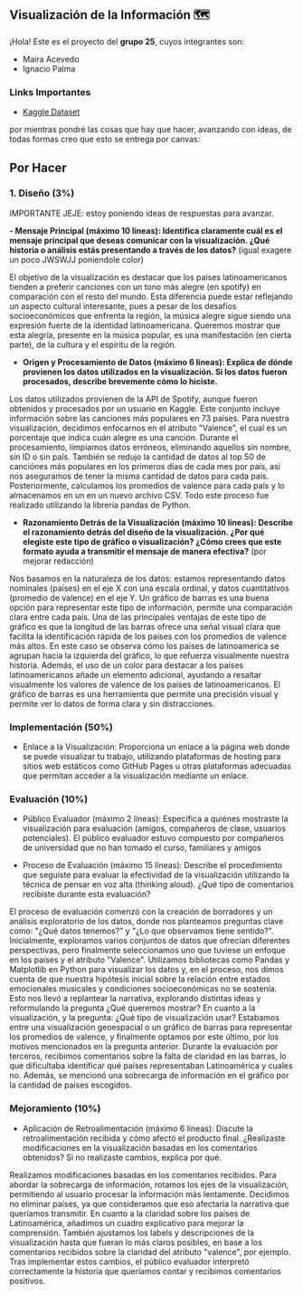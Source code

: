 ## Visualización de la Información 🗺️
¡Hola! Este es el proyecto del **grupo 25**, cuyos integrantes son:
- Maira Acevedo
- Ignacio Palma

### Links Importantes
- [Kaggle Dataset](https://www.kaggle.com/datasets/asaniczka/top-spotify-songs-in-73-countries-daily-updated)

por mientras pondré las cosas que hay que hacer, avanzando con ideas, de todas formas creo que esto se entrega por canvas:
## Por Hacer 

### 1. Diseño (3%)
IMPORTANTE JEJE: estoy poniendo ideas de respuestas para avanzar.

**-  Mensaje Principal (máximo 10 líneas): Identifica claramente cuál es el mensaje principal que
deseas comunicar con la visualización. ¿Qué historia o análisis estás presentando a través de
los datos?** (igual exagere un poco JWSWJJ poniendole color)

El objetivo de la visualización es destacar que los países latinoamericanos tienden a preferir canciones con un tono más alegre (en spotify) en comparación con el resto del mundo. Esta diferencia puede estar reflejando un aspecto cultural interesante, pues a pesar de los desafíos socioeconómicos que enfrenta la región, la música alegre sigue siendo una expresión fuerte de la identidad latinoamericana. Queremos mostrar que esta alegría, presente en la música popular, es una manifestación (en cierta parte), de la cultura y el espíritu de la región.

- **Origen y Procesamiento de Datos (máximo 6 líneas): Explica de dónde provienen los datos
utilizados en la visualización. Si los datos fueron procesados, describe brevemente cómo lo
hiciste.**

Los datos utilizados provienen de la API de Spotify, aunque fueron obtenidos y procesados por un usuario en Kaggle. Este conjunto incluye información sobre las canciones más populares en 73 países. Para nuestra visualización, decidimos enfocarnos en el atributo "Valence", el cual es un porcentaje que indica cuán alegre es una canción. Durante el procesamiento, limpiamos datos erróneos, eliminando aquellos sin nombre, sin ID o sin país. También se redujo la cantidad de datos al top 50 de canciónes más populares en los primeros días de cada mes por país, así nos aseguramos de tener la misma cantidad de datos para cada país. Posteriormente, calculamos los promedios de valence para cada país y lo almacenamos en un en un nuevo archivo CSV. Todo este proceso fue realizado utilizando la librería pandas de Python.

- **Razonamiento Detrás de la Visualización (máximo 10 líneas): Describe el razonamiento
detrás del diseño de la visualización. ¿Por qué elegiste este tipo de gráfico o visualización?
¿Cómo crees que este formato ayuda a transmitir el mensaje de manera efectiva?** (por mejorar redacción)

Nos basamos en la naturaleza de los datos: estamos representando datos nominales (países) en el eje X con una escala ordinal, y datos cuantitativos (promedio de valence) en el eje Y. Un gráfico de barras es una buena opción para representar este tipo de información, permite una comparación clara entre cada país. Una de las principales ventajas de este tipo de  gráfico es que la longitud de las barras ofrece una señal visual clara que facilita la identificación rápida de los países con los promedios de valence más altos. En este caso se observa cómo los  países de latinoamerica se agrupan hacia la izquierda del gráfico, lo que refuerza visualmente nuestra historia.
Además, el uso de un color para destacar a los países latinoamericanos añade un elemento adicional, ayudando a resaltar visualmente los valores de valence de los países de latinoamericanos. 
El gráfico de barras es una herramienta que permite una  precisión visual y permite ver lo datos de forma clara y sin distracciones. 

### Implementación (50%)
- Enlace a la Visualización: Proporciona un enlace a la página web donde se puede visualizar
tu trabajo, utilizando plataformas de hosting para sitios web estáticos como GitHub Pages u
otras plataformas adecuadas que permitan acceder a la visualización mediante un enlace.

### Evaluación (10%)
- Público Evaluador (máximo 2 líneas): Especifica a quiénes mostraste la visualización para
evaluación (amigos, compañeros de clase, usuarios potenciales).
El público evaluador estuvo compuesto por compañeros de universidad que no han tomado el curso, familiares y amigos

- Proceso de Evaluación (máximo 15 líneas): Describe el procedimiento que seguiste para
evaluar la efectividad de la visualización utilizando la técnica de pensar en voz alta (thinking
aloud). ¿Qué tipo de comentarios recibiste durante esta evaluación?

El proceso de evaluación comenzó con la creación de borradores y un análisis exploratorio de los datos, donde nos planteamos preguntas clave como: "¿Qué datos tenemos?" y "¿Lo que observamos tiene sentido?". Inicialmente, exploramos varios conjuntos de datos que ofrecían diferentes perspectivas, pero finalmente seleccionamos uno que tuviese un enfoque en los países y el atributo "Valence". Utilizamos bibliotecas como Pandas y Matplotlib en Python para visualizar los datos y, en el proceso, nos dimos cuenta de que nuestra hipótesis inicial sobre la relación entre estados emocionales musicales y condiciones socioeconómicas no se sostenía. Esto nos llevó a replantear la narrativa, explorando distintas ideas y reformulando la pregunta ¿Qué queremos mostrar? En cuanto a la visualización, y la pregunta: ¿Qué tipo de visualización usar? Estabamos entre una visualización geoespacial o un gráfico de barras para representar los promedios de valence, y finalmente optamos por este último, por los motivos mencionados en la pregunta anterior. Durante la evaluación por terceros, recibimos comentarios sobre la falta de claridad en las barras, lo que dificultaba identificar qué países representaban Latinoamérica y cuales no. Además, se mencionó una sobrecarga de información en el gráfico por la cantidad de países escogidos.

### Mejoramiento (10%)
- Aplicación de Retroalimentación (máximo 6 líneas): Discute la retroalimentación recibida y
cómo afectó el producto final. ¿Realizaste modificaciones en la visualización basadas en los
comentarios obtenidos? Si no realizaste cambios, explica por qué.

Realizamos modificaciones basadas en los comentarios recibidos. Para abordar la sobrecarga de información, rotamos los ejes de la visualización, permitiendo al usuario procesar la información más lentamente. Decidimos no eliminar países, ya que consideramos que eso afectaría la narrativa que queríamos transmitir. En cuanto a la claridad sobre los países de Latinoamérica, añadimos un cuadro explicativo para mejorar la comprensión. También ajustamos los labels y descripciones de la visualización hasta que fueran lo más claros posibles, en base a los comentarios recibidos sobre la claridad del atributo "valence", por ejemplo. Tras implementar estos cambios, el público evaluador interpretó correctamente la historia que queríamos contar y recibimos comentarios positivos.


